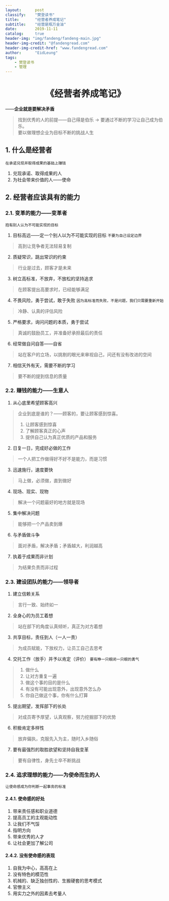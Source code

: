 ```yaml
---
layout:      post
classify:    "樊登读书"
title:       "经营者养成笔记"
subtitle:    "经营是瓶万金油"
date:        2019-11-11
catalog:     true
header-img: "img/fandeng/fandeng-main.jpg"
header-img-credit: "@fandengread.com"
header-img-credit-href: "www.fandengread.com"
author:      "EidLeung"
tags:
    - 樊登读书
    - 管理
---
```


<center><h1>《经营者养成笔记》</h1></center>

——**企业就是要解决矛盾**

> 找到优秀的人的前提——自己得是伯乐 -> 要通过不断的学习让自己成为伯乐。  
> 要以做理想企业为目标不断的挑战人生

## 1. 什么是经营者
`在承诺兑现并取得成果的基础上赚钱`
1. 兑现承诺、取得成果的人
2. 为社会带来价值的人——使命

## 2. 经营者应该具有的能力
### 2.1. 变革的能力——变革者
`抱有别人认为不可能实现的目标`
1. 目标高远——定一个别人以为不可能实现的目标
`不要为自己设定边界`
> 高到让竞争者无法轻易复制

2. 质疑常识，跳出常识的约束

> 行业是过去，顾客才是未来

3. 树立高标准，不放弃，不放松的坚持追求

> 在顾客提出高要求时，已经能够满足

4. 不畏风险，勇于尝试，敢于失败
`因为高标准而失败，不是问题，我们只需要重新开始`
> 冷静、认真的评估风险

5. 严格要求，询问问题的本质，勇于尝试

> 真诚的鼓励员工，并准备好承担最后的责任

6. 经常做自问自答——自省

> 站在客户的立场，以挑剔的眼光来审视自己，问还有没有改进的空间

7. 相信天外有天，需要不断的学习

> 要不断的提到信息的质量

### 2.2. 赚钱的能力——生意人
1. 从心底里希望顾客高兴

> 企业到底是谁的？——顾客的，要让顾客感到惊喜。
> 1. 让顾客感到惊喜
> 2. 了解顾客真正的心声
> 3. 提供自己认为真正优质的产品和服务

2. 日复一日，完成好必做的工作

> 一个人把工作做得好不好不是能力，而是习惯

3. 迅速施行，速度要快

> 马上做，必须做，直到做好

4. 现场、现实、现物

> 解决一个问题最好的地方就是现场

5. 集中解决问题

> 能够把一个产品卖到爆

6. 与矛盾做斗争

> 面对矛盾，解决矛盾；矛盾越大，利润越高

7. 执着于成果而非计划

> 为结果负责而非过程

### 2.3. 建设团队的能力——领导者
1. 建立信赖关系

> 言行一致、始终如一

2. 全身心的为员工着想

> 站在部下的角度认真倾听，真正为对方着想

3. 共享目标，责任到人（一人一责）

> 为成员赋能，下放权力，让员工自己去思考

4. 交托工作（放手）并予以肯定（评价）
`要有睁一只眼闭一只眼的勇气`
> 1. 做什么
> 2. 让对方重复一遍
> 3. 做这个事的目的是什么
> 4. 有没有可能出现意外，出现意外怎么办
> 5. 你自己做这个事，你有什么打算

5. 提出期望，发挥部下的长处

> 对成员寄予厚望，认真观察，努力挖掘部下的优势

6. 积极肯定多样性

> 放弃偏执，克服先入为主，随时入乡随俗

7. 要有最强烈的取胜欲望和坚持自我变革

> 要有自律性，身先士卒不断挑战

### 2.4. 追求理想的能力——为使命而生的人
`让使命感成为你判断一起事务的标准`
#### 2.4.1. 使命感的好处
1. 带来责任感和职业道德
2. 提高员工的主观能动性
3. 让我们不气馁
4. 指明方向
5. 带来优秀的人才
6. 让社会更加了解公司

#### 2.4.2. 没有使命感的表现
1. 自我为中心，高高在上
2. 没有特色的模范性
3. 机械的、缺乏独创性的、生搬硬套的思考模式
4. 官僚主义
5. 用实力之外的因素去考量人
